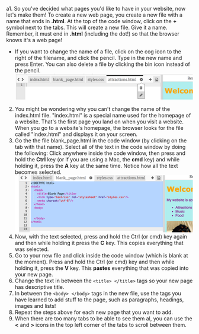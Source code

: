 a1. So you've decided what pages you'd like to have in your website, now let's make them! To create a new web page, you create a new file with a name that ends in **.html**. At the top of the code window, click on the **+** symbol next to the tabs. This will create a new file. Give it a name. Remember, it must end in **.html** \(including the dot!\) so that the browser knows it's a web page!
   * If you want to change the name of a file, click on the cog icon to the right of the filename, and click the pencil. Type in the new name and press Enter. You can also delete a file by clicking the bin icon instead of the pencil.![](/assets/newfileedit.png)
2. You might be wondering why you can't change the name of the index.html file. "index.html" is a special name used for the homepage of a website. That's the first page you land on when you visit a website. When you go to a website's homepage, the browser looks for the file called "index.html" and displays it on your screen.
3. Go the the file blank\_page.html in the code window \(by clicking on the tab with that name\). Select all of the text in the code window by doing the following: Click anywhere inside the code window, then press and hold the **Ctrl** key \(or if you are using a Mac, the **cmd** key\) and while holding it, press the **A** key at the same time. Notice how all the text becomes selected.![](/assets/AllSelected.png)
4. Now, with the text selected, press and hold the Ctrl \(or cmd\) key again and then while holding it press the **C** key. This copies everything that was selected.
5. Go to your new file and click inside the code window \(which is blank at the moment\). Press and hold the Ctrl \(or cmd\) key and then while holding it, press the **V** key. This **pastes** everything that was copied into your new page.
6. Change the text in between the `<title> </title>` tags so your new page has  descriptive title.
7. In between the `<body> </body>` tags in the new file, use the tags you have learned to add stuff to the page, such as paragraphs, headings, images and lists!
8. Repeat the steps above for each new page that you want to add. 
9. When there are too many tabs to be able to see them al, you can use the **<** and **>** icons in the top left corner of the tabs to scroll between them.



